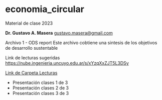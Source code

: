 # economia_circular

Material de clase 2023

**Dr. Gustavo A. Masera**  <gustavo.masera@gmail.com>


Archivo 1 - ODS report Este archivo cobtiene una sintesis de los objetivos de desarrollo sustentable 

Link de lecturas sugeridas <https://nube.ingenieria.uncuyo.edu.ar/s/xYzqXxZJT5L3DSy>

[Link de Carpeta Lecturas](https://nube.ingenieria.uncuyo.edu.ar/s/xYzqXxZJT5L3DSy)


* Presentación clases 1 de 3
* Presentación clases 2 de 3
* Presentación clases 3 de 3

